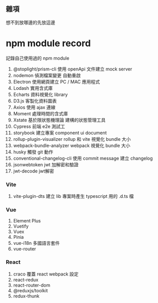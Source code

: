 ## 雜項

想不到放哪邊的先放這邊

# npm module record

記錄自己使用過的 npm module

1. @stoplight/prism-cli  使用 openApi 文件建立 mock server
2. nodemon  偵測檔案變更 自動重啟
3. Electron  使用網頁建立 PC / MAC 應用程式
4. Lodash 實用含式庫
5. Echarts 資料視覺化 library
6. D3.js 客製化資料圖表
7. Axios 使用 ajax 連線
8. Moment 處理時間的含式庫
9. Xstate 基於限狀態機理論 建構的狀態管理工具
10. Cypress 前端 e2e 測試工
11. storybook 建立專案 component ui document
12. rollup-plugin-visualizer rollup 和 vite 視覺化 bundle 大小
13. webpack-bundle-analyzer webpack 視覺化 bundle 大小
14. husky 觸發 git 動作
15. conventional-changelog-cli 使用 commit message 建立 changelog
16. jsonwebtoken jwt 加解密和驗證
17. jwt-decode jwt解密

### Vite

1. vite-plugin-dts 建立 lib 專案時產生 typescript 用的 .d.ts 檔

### Vue

1. Element Plus
2. Vuetify
3. Vuex
4. Pinia
5. vue-i18n  多國語言套件
6. vue-router


### React

1. craco 覆蓋 react webpack 設定
2. react-redux
3. react-router-dom
4. @reduxjs/toolkit
5. redux-thunk

